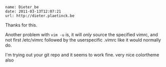 ```metadata
name: Dieter_be
date: 2011-03-13T12:07:21
url: http://dieter.plaetinck.be
```

Thanks for this.

Another problem with `vim -u` is, it will *only* source the specified vimrc,
and not first /etc/vimrc followed by the userspecific .vimrc like it would
normally do.

I'm trying out your git repo and it seems to work fine. very nice colortheme
also
